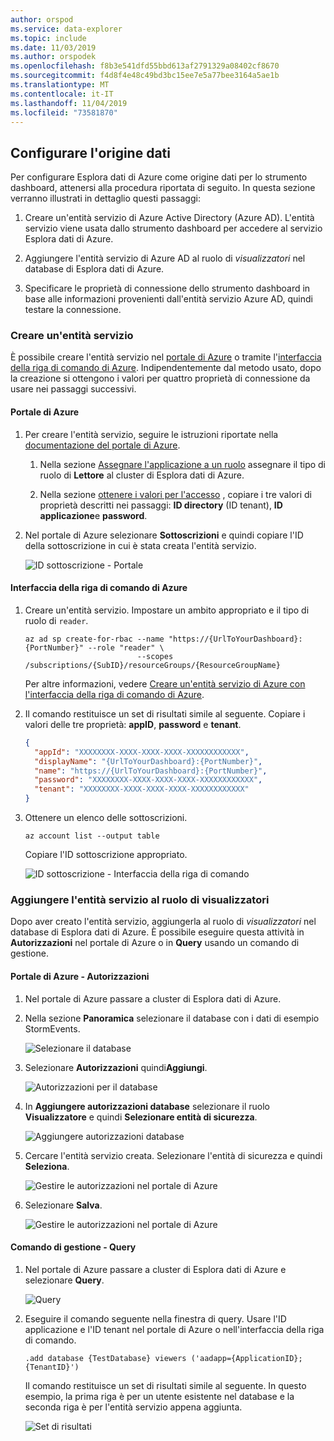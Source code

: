 ```yaml
---
author: orspod
ms.service: data-explorer
ms.topic: include
ms.date: 11/03/2019
ms.author: orspodek
ms.openlocfilehash: f8b3e541dfd55bbd613af2791329a08402cf8670
ms.sourcegitcommit: f4d8f4e48c49bd3bc15ee7e5a77bee3164a5ae1b
ms.translationtype: MT
ms.contentlocale: it-IT
ms.lasthandoff: 11/04/2019
ms.locfileid: "73581870"
---
```

## <a name="configure-the-data-source"></a>Configurare l'origine dati

Per configurare Esplora dati di Azure come origine dati per lo strumento dashboard, attenersi alla procedura riportata di seguito. In questa sezione verranno illustrati in dettaglio questi passaggi:

1. Creare un'entità servizio di Azure Active Directory (Azure AD). L'entità servizio viene usata dallo strumento dashboard per accedere al servizio Esplora dati di Azure.

1. Aggiungere l'entità servizio di Azure AD al ruolo di *visualizzatori* nel database di Esplora dati di Azure.

1. Specificare le proprietà di connessione dello strumento dashboard in base alle informazioni provenienti dall'entità servizio Azure AD, quindi testare la connessione.

### <a name="create-a-service-principal"></a>Creare un'entità servizio

È possibile creare l'entità servizio nel [portale di Azure](#azure-portal) o tramite l'[interfaccia della riga di comando di Azure](#azure-cli). Indipendentemente dal metodo usato, dopo la creazione si ottengono i valori per quattro proprietà di connessione da usare nei passaggi successivi.

#### <a name="azure-portal"></a>Portale di Azure

1. Per creare l'entità servizio, seguire le istruzioni riportate nella [documentazione del portale di Azure](/azure/active-directory/develop/howto-create-service-principal-portal).

    1. Nella sezione [Assegnare l'applicazione a un ruolo](/azure/active-directory/develop/howto-create-service-principal-portal#assign-the-application-to-a-role) assegnare il tipo di ruolo di **Lettore** al cluster di Esplora dati di Azure.

    1. Nella sezione [ottenere i valori per l'accesso](/azure/active-directory/develop/howto-create-service-principal-portal#get-values-for-signing-in) , copiare i tre valori di proprietà descritti nei passaggi: **ID directory** (ID tenant), **ID applicazione**e **password**.

1. Nel portale di Azure selezionare **Sottoscrizioni** e quindi copiare l'ID della sottoscrizione in cui è stata creata l'entità servizio.

    ![ID sottoscrizione - Portale](media/data-explorer-configure-data-source/subscription-id-portal.png)

#### <a name="azure-cli"></a>Interfaccia della riga di comando di Azure

1. Creare un'entità servizio. Impostare un ambito appropriato e il tipo di ruolo di `reader`.

    ```azurecli
    az ad sp create-for-rbac --name "https://{UrlToYourDashboard}:{PortNumber}" --role "reader" \
                             --scopes /subscriptions/{SubID}/resourceGroups/{ResourceGroupName}
    ```

    Per altre informazioni, vedere [Creare un'entità servizio di Azure con l'interfaccia della riga di comando di Azure](/cli/azure/create-an-azure-service-principal-azure-cli).

1. Il comando restituisce un set di risultati simile al seguente. Copiare i valori delle tre proprietà: **appID**, **password** e **tenant**.


    ```json
    {
      "appId": "XXXXXXXX-XXXX-XXXX-XXXX-XXXXXXXXXXXX",
      "displayName": "{UrlToYourDashboard}:{PortNumber}",
      "name": "https://{UrlToYourDashboard}:{PortNumber}",
      "password": "XXXXXXXX-XXXX-XXXX-XXXX-XXXXXXXXXXXX",
      "tenant": "XXXXXXXX-XXXX-XXXX-XXXX-XXXXXXXXXXXX"
    }
    ```

1. Ottenere un elenco delle sottoscrizioni.

    ```azurecli
    az account list --output table
    ```

    Copiare l'ID sottoscrizione appropriato.

    ![ID sottoscrizione - Interfaccia della riga di comando](media/data-explorer-configure-data-source/subscription-id-cli.png)

### <a name="add-the-service-principal-to-the-viewers-role"></a>Aggiungere l'entità servizio al ruolo di visualizzatori

Dopo aver creato l'entità servizio, aggiungerla al ruolo di *visualizzatori* nel database di Esplora dati di Azure. È possibile eseguire questa attività in **Autorizzazioni** nel portale di Azure o in **Query** usando un comando di gestione.

#### <a name="azure-portal---permissions"></a>Portale di Azure - Autorizzazioni

1. Nel portale di Azure passare a cluster di Esplora dati di Azure.

1. Nella sezione **Panoramica** selezionare il database con i dati di esempio StormEvents.

    ![Selezionare il database](media/data-explorer-configure-data-source/select-database.png)

1. Selezionare **Autorizzazioni** quindi**Aggiungi**.

    ![Autorizzazioni per il database](media/data-explorer-configure-data-source/database-permissions.png)

1. In **Aggiungere autorizzazioni database** selezionare il ruolo **Visualizzatore** e quindi **Selezionare entità di sicurezza**.

    ![Aggiungere autorizzazioni database](media/data-explorer-configure-data-source/add-permission.png)

1. Cercare l'entità servizio creata. Selezionare l'entità di sicurezza e quindi **Seleziona**.

    ![Gestire le autorizzazioni nel portale di Azure](media/data-explorer-configure-data-source/new-principals.png)

1. Selezionare **Salva**.

    ![Gestire le autorizzazioni nel portale di Azure](media/data-explorer-configure-data-source/save-permission.png)

#### <a name="management-command---query"></a>Comando di gestione - Query

1. Nel portale di Azure passare a cluster di Esplora dati di Azure e selezionare **Query**.

    ![Query](media/data-explorer-configure-data-source/query.png)

1. Eseguire il comando seguente nella finestra di query. Usare l'ID applicazione e l'ID tenant nel portale di Azure o nell'interfaccia della riga di comando.

    ```kusto
    .add database {TestDatabase} viewers ('aadapp={ApplicationID};{TenantID}')
    ```

    Il comando restituisce un set di risultati simile al seguente. In questo esempio, la prima riga è per un utente esistente nel database e la seconda riga è per l'entità servizio appena aggiunta.

    ![Set di risultati](media/data-explorer-configure-data-source/result-set.png)

